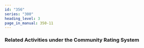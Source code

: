 ```yaml
---
id: "356"
series: "300"
heading_level: 3
page_in_manual: 350-11
---
```


### Related Activities under the Community Rating System